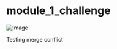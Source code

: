 # module_1_challenge

![image](https://user-images.githubusercontent.com/102529279/174457813-7aba3a2b-fa44-4119-9e18-cb341910720c.png)

Testing merge conflict
 ```md
